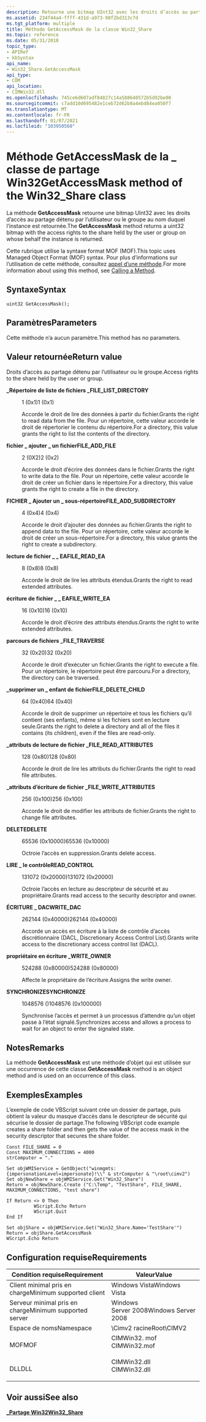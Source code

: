 ```yaml
---
description: Retourne une bitmap UInt32 avec les droits d’accès au partage détenu par l’utilisateur ou le groupe au nom duquel l’instance est retournée.
ms.assetid: 234f44a4-ffff-431d-a973-98f2bd313c7d
ms.tgt_platform: multiple
title: Méthode GetAccessMask de la classe Win32_Share
ms.topic: reference
ms.date: 05/31/2018
topic_type:
- APIRef
- kbSyntax
api_name:
- Win32_Share.GetAccessMask
api_type:
- COM
api_location:
- CIMWin32.dll
ms.openlocfilehash: 745ce6d607adf84827c14a588640572b5d92be00
ms.sourcegitcommit: c7add10d695482e1ceb72d62b8a4ebd84ea050f7
ms.translationtype: MT
ms.contentlocale: fr-FR
ms.lasthandoff: 01/07/2021
ms.locfileid: "103950560"
---
```

# <a name="getaccessmask-method-of-the-win32_share-class"></a><span data-ttu-id="175bc-103">Méthode GetAccessMask de la \_ classe de partage Win32</span><span class="sxs-lookup"><span data-stu-id="175bc-103">GetAccessMask method of the Win32\_Share class</span></span>

<span data-ttu-id="175bc-104">La méthode **GetAccessMask** retourne une bitmap UInt32 avec les droits d’accès au partage détenu par l’utilisateur ou le groupe au nom duquel l’instance est retournée.</span><span class="sxs-lookup"><span data-stu-id="175bc-104">The **GetAccessMask** method returns a uint32 bitmap with the access rights to the share held by the user or group on whose behalf the instance is returned.</span></span>

<span data-ttu-id="175bc-105">Cette rubrique utilise la syntaxe format MOF (MOF).</span><span class="sxs-lookup"><span data-stu-id="175bc-105">This topic uses Managed Object Format (MOF) syntax.</span></span> <span data-ttu-id="175bc-106">Pour plus d’informations sur l’utilisation de cette méthode, consultez [appel d’une méthode](/windows/desktop/WmiSdk/calling-a-method).</span><span class="sxs-lookup"><span data-stu-id="175bc-106">For more information about using this method, see [Calling a Method](/windows/desktop/WmiSdk/calling-a-method).</span></span>

## <a name="syntax"></a><span data-ttu-id="175bc-107">Syntaxe</span><span class="sxs-lookup"><span data-stu-id="175bc-107">Syntax</span></span>


```mof
uint32 GetAccessMask();
```



## <a name="parameters"></a><span data-ttu-id="175bc-108">Paramètres</span><span class="sxs-lookup"><span data-stu-id="175bc-108">Parameters</span></span>

<span data-ttu-id="175bc-109">Cette méthode n’a aucun paramètre.</span><span class="sxs-lookup"><span data-stu-id="175bc-109">This method has no parameters.</span></span>

## <a name="return-value"></a><span data-ttu-id="175bc-110">Valeur retournée</span><span class="sxs-lookup"><span data-stu-id="175bc-110">Return value</span></span>

<span data-ttu-id="175bc-111">Droits d’accès au partage détenu par l’utilisateur ou le groupe.</span><span class="sxs-lookup"><span data-stu-id="175bc-111">Access rights to the share held by the user or group.</span></span>

<dl> <dt>

<span data-ttu-id="175bc-112">**\_Répertoire de liste de fichiers \_**</span><span class="sxs-lookup"><span data-stu-id="175bc-112">**FILE\_LIST\_DIRECTORY**</span></span>
</dt> <dd>

<span data-ttu-id="175bc-113">1 (0x1)</span><span class="sxs-lookup"><span data-stu-id="175bc-113">1 (0x1)</span></span>

<span data-ttu-id="175bc-114">Accorde le droit de lire des données à partir du fichier.</span><span class="sxs-lookup"><span data-stu-id="175bc-114">Grants the right to read data from the file.</span></span> <span data-ttu-id="175bc-115">Pour un répertoire, cette valeur accorde le droit de répertorier le contenu du répertoire.</span><span class="sxs-lookup"><span data-stu-id="175bc-115">For a directory, this value grants the right to list the contents of the directory.</span></span>

</dd> <dt>

<span data-ttu-id="175bc-116">**fichier \_ ajouter \_ un fichier**</span><span class="sxs-lookup"><span data-stu-id="175bc-116">**FILE\_ADD\_FILE**</span></span>
</dt> <dd>

<span data-ttu-id="175bc-117">2 (0X2)</span><span class="sxs-lookup"><span data-stu-id="175bc-117">2 (0x2)</span></span>

<span data-ttu-id="175bc-118">Accorde le droit d’écrire des données dans le fichier.</span><span class="sxs-lookup"><span data-stu-id="175bc-118">Grants the right to write data to the file.</span></span> <span data-ttu-id="175bc-119">Pour un répertoire, cette valeur accorde le droit de créer un fichier dans le répertoire.</span><span class="sxs-lookup"><span data-stu-id="175bc-119">For a directory, this value grants the right to create a file in the directory.</span></span>

</dd> <dt>

<span data-ttu-id="175bc-120">**FICHIER \_ Ajouter un \_ sous-répertoire**</span><span class="sxs-lookup"><span data-stu-id="175bc-120">**FILE\_ADD\_SUBDIRECTORY**</span></span>
</dt> <dd>

<span data-ttu-id="175bc-121">4 (0x4)</span><span class="sxs-lookup"><span data-stu-id="175bc-121">4 (0x4)</span></span>

<span data-ttu-id="175bc-122">Accorde le droit d’ajouter des données au fichier.</span><span class="sxs-lookup"><span data-stu-id="175bc-122">Grants the right to append data to the file.</span></span> <span data-ttu-id="175bc-123">Pour un répertoire, cette valeur accorde le droit de créer un sous-répertoire.</span><span class="sxs-lookup"><span data-stu-id="175bc-123">For a directory, this value grants the right to create a subdirectory.</span></span>

</dd> <dt>

<span data-ttu-id="175bc-124">**lecture de fichier \_ \_ EA**</span><span class="sxs-lookup"><span data-stu-id="175bc-124">**FILE\_READ\_EA**</span></span>
</dt> <dd>

<span data-ttu-id="175bc-125">8 (0x8)</span><span class="sxs-lookup"><span data-stu-id="175bc-125">8 (0x8)</span></span>

<span data-ttu-id="175bc-126">Accorde le droit de lire les attributs étendus.</span><span class="sxs-lookup"><span data-stu-id="175bc-126">Grants the right to read extended attributes.</span></span>

</dd> <dt>

<span data-ttu-id="175bc-127">**écriture de fichier \_ \_ EA**</span><span class="sxs-lookup"><span data-stu-id="175bc-127">**FILE\_WRITE\_EA**</span></span>
</dt> <dd>

<span data-ttu-id="175bc-128">16 (0x10)</span><span class="sxs-lookup"><span data-stu-id="175bc-128">16 (0x10)</span></span>

<span data-ttu-id="175bc-129">Accorde le droit d’écrire des attributs étendus.</span><span class="sxs-lookup"><span data-stu-id="175bc-129">Grants the right to write extended attributes.</span></span>

</dd> <dt>

<span data-ttu-id="175bc-130">**parcours de fichiers \_**</span><span class="sxs-lookup"><span data-stu-id="175bc-130">**FILE\_TRAVERSE**</span></span>
</dt> <dd>

<span data-ttu-id="175bc-131">32 (0x20)</span><span class="sxs-lookup"><span data-stu-id="175bc-131">32 (0x20)</span></span>

<span data-ttu-id="175bc-132">Accorde le droit d’exécuter un fichier.</span><span class="sxs-lookup"><span data-stu-id="175bc-132">Grants the right to execute a file.</span></span> <span data-ttu-id="175bc-133">Pour un répertoire, le répertoire peut être parcouru.</span><span class="sxs-lookup"><span data-stu-id="175bc-133">For a directory, the directory can be traversed.</span></span>

</dd> <dt>

<span data-ttu-id="175bc-134">**\_supprimer un \_ enfant de fichier**</span><span class="sxs-lookup"><span data-stu-id="175bc-134">**FILE\_DELETE\_CHILD**</span></span>
</dt> <dd>

<span data-ttu-id="175bc-135">64 (0x40)</span><span class="sxs-lookup"><span data-stu-id="175bc-135">64 (0x40)</span></span>

<span data-ttu-id="175bc-136">Accorde le droit de supprimer un répertoire et tous les fichiers qu’il contient (ses enfants), même si les fichiers sont en lecture seule.</span><span class="sxs-lookup"><span data-stu-id="175bc-136">Grants the right to delete a directory and all of the files it contains (its children), even if the files are read-only.</span></span>

</dd> <dt>

<span data-ttu-id="175bc-137">**\_attributs de lecture de fichier \_**</span><span class="sxs-lookup"><span data-stu-id="175bc-137">**FILE\_READ\_ATTRIBUTES**</span></span>
</dt> <dd>

<span data-ttu-id="175bc-138">128 (0x80)</span><span class="sxs-lookup"><span data-stu-id="175bc-138">128 (0x80)</span></span>

<span data-ttu-id="175bc-139">Accorde le droit de lire les attributs du fichier.</span><span class="sxs-lookup"><span data-stu-id="175bc-139">Grants the right to read file attributes.</span></span>

</dd> <dt>

<span data-ttu-id="175bc-140">**\_attributs d’écriture de fichier \_**</span><span class="sxs-lookup"><span data-stu-id="175bc-140">**FILE\_WRITE\_ATTRIBUTES**</span></span>
</dt> <dd>

<span data-ttu-id="175bc-141">256 (0x100)</span><span class="sxs-lookup"><span data-stu-id="175bc-141">256 (0x100)</span></span>

<span data-ttu-id="175bc-142">Accorde le droit de modifier les attributs de fichier.</span><span class="sxs-lookup"><span data-stu-id="175bc-142">Grants the right to change file attributes.</span></span>

</dd> <dt>

<span data-ttu-id="175bc-143">**DELETE**</span><span class="sxs-lookup"><span data-stu-id="175bc-143">**DELETE**</span></span>
</dt> <dd>

<span data-ttu-id="175bc-144">65536 (0x10000)</span><span class="sxs-lookup"><span data-stu-id="175bc-144">65536 (0x10000)</span></span>

<span data-ttu-id="175bc-145">Octroie l’accès en suppression.</span><span class="sxs-lookup"><span data-stu-id="175bc-145">Grants delete access.</span></span>

</dd> <dt>

<span data-ttu-id="175bc-146">**LIRE \_ le contrôle**</span><span class="sxs-lookup"><span data-stu-id="175bc-146">**READ\_CONTROL**</span></span>
</dt> <dd>

<span data-ttu-id="175bc-147">131072 (0x20000)</span><span class="sxs-lookup"><span data-stu-id="175bc-147">131072 (0x20000)</span></span>

<span data-ttu-id="175bc-148">Octroie l’accès en lecture au descripteur de sécurité et au propriétaire.</span><span class="sxs-lookup"><span data-stu-id="175bc-148">Grants read access to the security descriptor and owner.</span></span>

</dd> <dt>

<span data-ttu-id="175bc-149">**ÉCRITURE \_ DAC**</span><span class="sxs-lookup"><span data-stu-id="175bc-149">**WRITE\_DAC**</span></span>
</dt> <dd>

<span data-ttu-id="175bc-150">262144 (0x40000)</span><span class="sxs-lookup"><span data-stu-id="175bc-150">262144 (0x40000)</span></span>

<span data-ttu-id="175bc-151">Accorde un accès en écriture à la liste de contrôle d’accès discrétionnaire (DACL, Discretionary Access Control List).</span><span class="sxs-lookup"><span data-stu-id="175bc-151">Grants write access to the discretionary access control list (DACL).</span></span>

</dd> <dt>

<span data-ttu-id="175bc-152">**propriétaire en écriture \_**</span><span class="sxs-lookup"><span data-stu-id="175bc-152">**WRITE\_OWNER**</span></span>
</dt> <dd>

<span data-ttu-id="175bc-153">524288 (0x80000)</span><span class="sxs-lookup"><span data-stu-id="175bc-153">524288 (0x80000)</span></span>

<span data-ttu-id="175bc-154">Affecte le propriétaire de l’écriture.</span><span class="sxs-lookup"><span data-stu-id="175bc-154">Assigns the write owner.</span></span>

</dd> <dt>

<span data-ttu-id="175bc-155">**SYNCHRONIZE**</span><span class="sxs-lookup"><span data-stu-id="175bc-155">**SYNCHRONIZE**</span></span>
</dt> <dd>

<span data-ttu-id="175bc-156">1048576 ()</span><span class="sxs-lookup"><span data-stu-id="175bc-156">1048576 (0x100000)</span></span>

<span data-ttu-id="175bc-157">Synchronise l’accès et permet à un processus d’attendre qu’un objet passe à l’état signalé.</span><span class="sxs-lookup"><span data-stu-id="175bc-157">Synchronizes access and allows a process to wait for an object to enter the signaled state.</span></span>

</dd> </dl>

## <a name="remarks"></a><span data-ttu-id="175bc-158">Notes</span><span class="sxs-lookup"><span data-stu-id="175bc-158">Remarks</span></span>

<span data-ttu-id="175bc-159">La méthode **GetAccessMask** est une méthode d’objet qui est utilisée sur une occurrence de cette classe.</span><span class="sxs-lookup"><span data-stu-id="175bc-159">**GetAccessMask** method is an object method and is used on an occurrence of this class.</span></span>

## <a name="examples"></a><span data-ttu-id="175bc-160">Exemples</span><span class="sxs-lookup"><span data-stu-id="175bc-160">Examples</span></span>

<span data-ttu-id="175bc-161">L’exemple de code VBScript suivant crée un dossier de partage, puis obtient la valeur du masque d’accès dans le descripteur de sécurité qui sécurise le dossier de partage.</span><span class="sxs-lookup"><span data-stu-id="175bc-161">The following VBScript code example creates a share folder and then gets the value of the access mask in the security descriptor that secures the share folder.</span></span>


```VB
Const FILE_SHARE = 0
Const MAXIMUM_CONNECTIONS = 4000 
strComputer = "."

Set objWMIService = GetObject("winmgmts:{impersonationLevel=impersonate}!\\" & strComputer & "\root\cimv2")
Set objNewShare = objWMIService.Get("Win32_Share")
Return = objNewShare.Create ("C:\Temp", "TestShare", FILE_SHARE, MAXIMUM_CONNECTIONS, "test share")

If Return <> 0 Then
          WScript.Echo Return
          WScript.Quit
End If

Set objShare = objWMIService.Get("Win32_Share.Name='TestShare'")
Return = objShare.GetAccessMask
WScript.Echo Return
```



## <a name="requirements"></a><span data-ttu-id="175bc-162">Configuration requise</span><span class="sxs-lookup"><span data-stu-id="175bc-162">Requirements</span></span>



| <span data-ttu-id="175bc-163">Condition requise</span><span class="sxs-lookup"><span data-stu-id="175bc-163">Requirement</span></span> | <span data-ttu-id="175bc-164">Valeur</span><span class="sxs-lookup"><span data-stu-id="175bc-164">Value</span></span> |
|-------------------------------------|-----------------------------------------------------------------------------------------|
| <span data-ttu-id="175bc-165">Client minimal pris en charge</span><span class="sxs-lookup"><span data-stu-id="175bc-165">Minimum supported client</span></span><br/> | <span data-ttu-id="175bc-166">Windows Vista</span><span class="sxs-lookup"><span data-stu-id="175bc-166">Windows Vista</span></span><br/>                                                                |
| <span data-ttu-id="175bc-167">Serveur minimal pris en charge</span><span class="sxs-lookup"><span data-stu-id="175bc-167">Minimum supported server</span></span><br/> | <span data-ttu-id="175bc-168">Windows Server 2008</span><span class="sxs-lookup"><span data-stu-id="175bc-168">Windows Server 2008</span></span><br/>                                                          |
| <span data-ttu-id="175bc-169">Espace de noms</span><span class="sxs-lookup"><span data-stu-id="175bc-169">Namespace</span></span><br/>                | <span data-ttu-id="175bc-170">\\Cimv2 racine</span><span class="sxs-lookup"><span data-stu-id="175bc-170">Root\\CIMV2</span></span><br/>                                                                  |
| <span data-ttu-id="175bc-171">MOF</span><span class="sxs-lookup"><span data-stu-id="175bc-171">MOF</span></span><br/>                      | <dl> <span data-ttu-id="175bc-172"><dt>CIMWin32. mof</dt></span><span class="sxs-lookup"><span data-stu-id="175bc-172"><dt>CIMWin32.mof</dt></span></span> </dl> |
| <span data-ttu-id="175bc-173">DLL</span><span class="sxs-lookup"><span data-stu-id="175bc-173">DLL</span></span><br/>                      | <dl> <span data-ttu-id="175bc-174"><dt>CIMWin32.dll</dt></span><span class="sxs-lookup"><span data-stu-id="175bc-174"><dt>CIMWin32.dll</dt></span></span> </dl> |



## <a name="see-also"></a><span data-ttu-id="175bc-175">Voir aussi</span><span class="sxs-lookup"><span data-stu-id="175bc-175">See also</span></span>

<dl> <dt>

[<span data-ttu-id="175bc-176">**\_Partage Win32**</span><span class="sxs-lookup"><span data-stu-id="175bc-176">**Win32\_Share**</span></span>](win32-share.md)
</dt> </dl>

 

